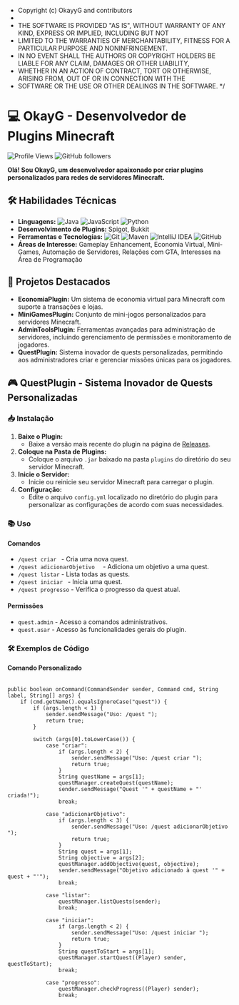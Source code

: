 * Copyright (c) OkayyG and contributors
 *
 * THE SOFTWARE IS PROVIDED "AS IS", WITHOUT WARRANTY OF ANY KIND, EXPRESS OR IMPLIED, INCLUDING BUT NOT
 * LIMITED TO THE WARRANTIES OF MERCHANTABILITY, FITNESS FOR A PARTICULAR PURPOSE AND NONINFRINGEMENT.
 * IN NO EVENT SHALL THE AUTHORS OR COPYRIGHT HOLDERS BE LIABLE FOR ANY CLAIM, DAMAGES OR OTHER LIABILITY,
 * WHETHER IN AN ACTION OF CONTRACT, TORT OR OTHERWISE, ARISING FROM, OUT OF OR IN CONNECTION WITH THE
 * SOFTWARE OR THE USE OR OTHER DEALINGS IN THE SOFTWARE.
 */

<h1>💻 OkayG - Desenvolvedor de Plugins Minecraft</h1>

<img src="https://komarev.com/ghpvc/?username=OkayG&color=blueviolet" alt="Profile Views">
<img src="https://img.shields.io/github/followers/OkayG?label=Follow&style=social" alt="GitHub followers">

<p><strong>Olá! Sou OkayG, um desenvolvedor apaixonado por criar plugins personalizados para redes de servidores Minecraft.</strong></p>

<h2>🛠️ Habilidades Técnicas</h2>

<ul>
  <li><strong>Linguagens:</strong> <img src="https://img.shields.io/badge/Java-ED8B00?style=for-the-badge&logo=java&logoColor=white" alt="Java"> <img src="https://img.shields.io/badge/JavaScript-F7DF1E?style=for-the-badge&logo=javascript&logoColor=black" alt="JavaScript"> <img src="https://img.shields.io/badge/Python-3776AB?style=for-the-badge&logo=python&logoColor=white" alt="Python"></li>
  <li><strong>Desenvolvimento de Plugins:</strong> Spigot, Bukkit</li>
  <li><strong>Ferramentas e Tecnologias:</strong> <img src="https://img.shields.io/badge/Git-F05032?style=for-the-badge&logo=git&logoColor=white" alt="Git"> <img src="https://img.shields.io/badge/Maven-C71A36?style=for-the-badge&logo=apache-maven&logoColor=white" alt="Maven"> <img src="https://img.shields.io/badge/IntelliJIDEA-000000?style=for-the-badge&logo=intellij-idea&logoColor=white" alt="IntelliJ IDEA"> <img src="https://img.shields.io/badge/GitHub-100000?style=for-the-badge&logo=github&logoColor=white" alt="GitHub"></li>
  <li><strong>Áreas de Interesse:</strong> Gameplay Enhancement, Economia Virtual, Mini-Games, Automação de Servidores, Relações com GTA, Interesses na Área de Programação</li>
</ul>

<h2>🚀 Projetos Destacados</h2>

<ul>
  <li><strong>EconomiaPlugin:</strong> Um sistema de economia virtual para Minecraft com suporte a transações e lojas.</li>
  <li><strong>MiniGamesPlugin:</strong> Conjunto de mini-jogos personalizados para servidores Minecraft.</li>
  <li><strong>AdminToolsPlugin:</strong> Ferramentas avançadas para administração de servidores, incluindo gerenciamento de permissões e monitoramento de jogadores.</li>
  <li><strong>QuestPlugin:</strong> Sistema inovador de quests personalizadas, permitindo aos administradores criar e gerenciar missões únicas para os jogadores.</li>
</ul>

<h2>🎮 QuestPlugin - Sistema Inovador de Quests Personalizadas</h2>

<h3>📥 Instalação</h3>

<ol>
  <li><strong>Baixe o Plugin:</strong>
    <ul>
      <li>Baixe a versão mais recente do plugin na página de <a href="https://github.com/OkayG/QuestPlugin/releases">Releases</a>.</li>
    </ul>
  </li>
  <li><strong>Coloque na Pasta de Plugins:</strong>
    <ul>
      <li>Coloque o arquivo <code>.jar</code> baixado na pasta <code>plugins</code> do diretório do seu servidor Minecraft.</li>
    </ul>
  </li>
  <li><strong>Inicie o Servidor:</strong>
    <ul>
      <li>Inicie ou reinicie seu servidor Minecraft para carregar o plugin.</li>
    </ul>
  </li>
  <li><strong>Configuração:</strong>
    <ul>
      <li>Edite o arquivo <code>config.yml</code> localizado no diretório do plugin para personalizar as configurações de acordo com suas necessidades.</li>
    </ul>
  </li>
</ol>

<h3>📚 Uso</h3>

<h4>Comandos</h4>

<ul>
  <li><code>/quest criar <nome></code> - Cria uma nova quest.</li>
  <li><code>/quest adicionarObjetivo <quest> <objetivo></code> - Adiciona um objetivo a uma quest.</li>
  <li><code>/quest listar</code> - Lista todas as quests.</li>
  <li><code>/quest iniciar <nome></code> - Inicia uma quest.</li>
  <li><code>/quest progresso</code> - Verifica o progresso da quest atual.</li>
</ul>

<h4>Permissões</h4>

<ul>
  <li><code>quest.admin</code> - Acesso a comandos administrativos.</li>
  <li><code>quest.usar</code> - Acesso às funcionalidades gerais do plugin.</li>
</ul>

<h3>🛠 Exemplos de Código</h3>

<h4>Comando Personalizado</h4>

<pre><code>
public boolean onCommand(CommandSender sender, Command cmd, String label, String[] args) {
    if (cmd.getName().equalsIgnoreCase("quest")) {
        if (args.length < 1) {
            sender.sendMessage("Uso: /quest <subcomando>");
            return true;
        }

        switch (args[0].toLowerCase()) {
            case "criar":
                if (args.length < 2) {
                    sender.sendMessage("Uso: /quest criar <nome>");
                    return true;
                }
                String questName = args[1];
                questManager.createQuest(questName);
                sender.sendMessage("Quest '" + questName + "' criada!");
                break;

            case "adicionarObjetivo":
                if (args.length < 3) {
                    sender.sendMessage("Uso: /quest adicionarObjetivo <quest> <objetivo>");
                    return true;
                }
                String quest = args[1];
                String objective = args[2];
                questManager.addObjective(quest, objective);
                sender.sendMessage("Objetivo adicionado à quest '" + quest + "'");
                break;

            case "listar":
                questManager.listQuests(sender);
                break;

            case "iniciar":
                if (args.length < 2) {
                    sender.sendMessage("Uso: /quest iniciar <nome>");
                    return true;
                }
                String questToStart = args[1];
                questManager.startQuest((Player) sender, questToStart);
                break;

            case "progresso":
                questManager.checkProgress((Player) sender);
                break;

           
